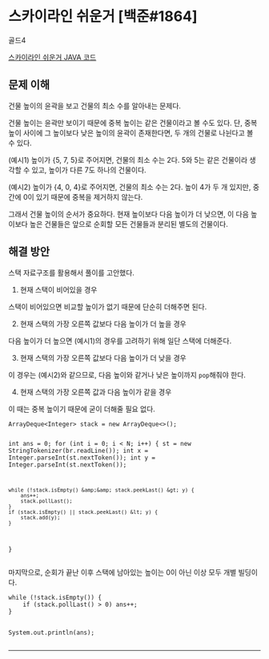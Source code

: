 <h1 id="스카이라인-쉬운거-백준1864">스카이라인 쉬운거 [백준#1864]</h1>
<p>골드4</p>
<p><a href="https://github.com/becooq81/Algorithms/blob/main/Java/%EB%B0%B1%EC%A4%80/Gold/1863.%E2%80%85%EC%8A%A4%EC%B9%B4%EC%9D%B4%EB%9D%BC%EC%9D%B8%E2%80%85%EC%89%AC%EC%9A%B4%EA%B1%B0/%EC%8A%A4%EC%B9%B4%EC%9D%B4%EB%9D%BC%EC%9D%B8%E2%80%85%EC%89%AC%EC%9A%B4%EA%B1%B0.java">스카이라인 쉬운거 JAVA 코드</a></p>
<h2 id="문제-이해">문제 이해</h2>
<p>건물 높이의 윤곽을 보고 건물의 최소 수를 알아내는 문제다. </p>
<p>건물 높이는 윤곽만 보이기 때문에 중복 높이는 같은 건물이라고 볼 수도 있다. 단, 중복 높이 사이에 그 높이보다 낮은 높이의 윤곽이 존재한다면, 두 개의 건물로 나뉜다고 볼 수 있다.</p>
<p>(예시1) 높이가 {5, 7, 5}로 주어지면, 건물의 최소 수는 2다. 5와 5는 같은 건물이라 생각할 수 있고, 높이가 다른 7도 하나의 건물이다.</p>
<p>(예시2) 높이가 {4, 0, 4}로 주어지면, 건물의 최소 수는 2다. 높이 4가 두 개 있지만, 중간에 0이 있기 때문에 중복을 제거하지 않는다.</p>
<p>그래서 건물 높이의 순서가 중요하다. 현재 높이보다 다음 높이가 더 낮으면, 이 다음 높이보다 높은 건물들은 앞으로 순회할 모든 건물들과 분리된 별도의 건물이다. </p>
<h2 id="해결-방안">해결 방안</h2>
<p>스택 자료구조를 활용해서 풀이를 고안했다. </p>
<ol>
<li>현재 스택이 비어있을 경우</li>
</ol>
<p>스택이 비어있으면 비교할 높이가 없기 때문에 단순히 더해주면 된다.</p>
<ol start="2">
<li>현재 스택의 가장 오른쪽 값보다 다음 높이가 더 높을 경우</li>
</ol>
<p>다음 높이가 더 높으면 (예시1)의 경우를 고려하기 위해 일단 스택에 더해준다.</p>
<ol start="3">
<li>현재 스택의 가장 오른쪽 값보다 다음 높이가 더 낮을 경우</li>
</ol>
<p>이 경우는 (예시2)와 같으므로, 다음 높이와 같거나 낮은 높이까지 <code>pop</code>해줘야 한다.</p>
<ol start="4">
<li>현재 스택의 가장 오른쪽 값과 다음 높이가 같을 경우</li>
</ol>
<p>이 때는 중복 높이기 때문에 굳이 더해줄 필요 없다.</p>
<pre><code class="language-java">ArrayDeque&lt;Integer&gt; stack = new ArrayDeque&lt;&gt;();

int ans = 0;
for (int i = 0; i &lt; N; i++) {
    st = new StringTokenizer(br.readLine());
    int x = Integer.parseInt(st.nextToken());
    int y = Integer.parseInt(st.nextToken());

    while (!stack.isEmpty() &amp;&amp; stack.peekLast() &gt; y) {
        ans++;
        stack.pollLast();
    }
    if (stack.isEmpty() || stack.peekLast() &lt; y) {
        stack.add(y);
    }
}</code></pre>
<p>마지막으로, 순회가 끝난 이후 스택에 남아있는 높이는 0이 아닌 이상 모두 개별 빌딩이다.</p>
<pre><code class="language-java">while (!stack.isEmpty()) {
    if (stack.pollLast() &gt; 0) ans++;
}

System.out.println(ans);</code></pre>
<hr />